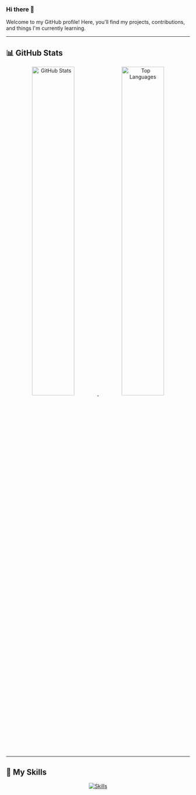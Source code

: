 ### Hi there 👋

Welcome to my GitHub profile! Here, you'll find my projects, contributions, and things I'm currently learning.

---

## 📊 GitHub Stats
<p align="center">
  <a href="https://github.com/anuraghazra/github-readme-stats">
    <img src="https://github-readme-stats.vercel.app/api?username=s0o-n0o&count_private=true&show_icons=true&theme=github_dark" alt="GitHub Stats" width="48%"/>
  </a>
  <a href="https://github.com/anuraghazra/github-readme-stats">
    <img src="https://github-readme-stats.vercel.app/api/top-langs/?username=s0o-n0o&layout=compact&theme=github_dark" alt="Top Languages" width="48%"/>
  </a>
</p>

---

## 🚀 My Skills
<p align="center">
  <a href="https://skillicons.dev">
    <img src="https://skillicons.dev/icons?i=html,css,js,scala,django,python,nginx,postman,github,git,docker,aws&perline=5" alt="Skills"/>
  </a>
</p>

